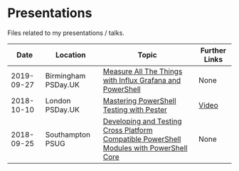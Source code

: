 # Presentations

Files related to my presentations / talks.

Date       | Location         | Topic                                          | Further Links
-----------| -----------------| -----------------------------------------------| ------------------------------------------
2019-09-27 | Birmingham PSDay.UK | [Measure All The Things with Influx Grafana and PowerShell](https://github.com/markwragg/Presentations/tree/master/20190928_PSDayUK-2019) | None
2018-10-10 | London PSDay.UK  | [Mastering PowerShell Testing with Pester](https://github.com/markwragg/Presentations/tree/master/20181010_PSDayUK-2018) | [Video](https://www.youtube.com/watch?v=BbOiQCgDDR8)
2018-09-25 | Southampton PSUG | [Developing and Testing Cross Platform Compatible PowerShell Modules with PowerShell Core](https://github.com/markwragg/Presentations/tree/master/20180925_Southampton-PSUG) | None
